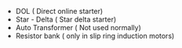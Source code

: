 - DOL ( Direct online starter)
- Star - Delta ( Star delta starter)
- Auto Transformer ( Not used normally)
- Resistor bank ( only in slip ring induction motors)